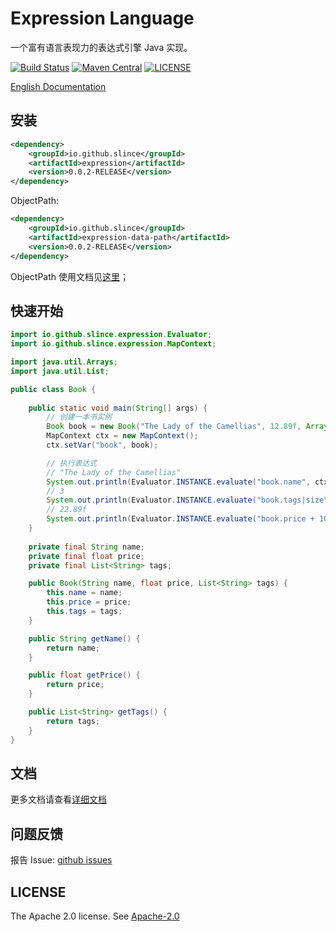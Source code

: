# Expression Language

一个富有语言表现力的表达式引擎 Java 实现。

[![Build Status](https://img.shields.io/github/actions/workflow/status/slince/expression-language/ci.yml?style=flat-square)](https://github.com/slince/expression-language/actions)
[![Maven Central](https://img.shields.io/maven-central/v/io.github.slince/expression?style=flat-square)](https://maven-badges.herokuapp.com/maven-central/io.github.slince/expression)
[![LICENSE](https://img.shields.io/github/license/slince/expression-language?style=flat-square)](https://www.apache.org/licenses/LICENSE-2.0.txt)

[English Documentation](./README_EN.md)

## 安装

```xml
<dependency>
    <groupId>io.github.slince</groupId>
    <artifactId>expression</artifactId>
    <version>0.0.2-RELEASE</version>
</dependency>
```

ObjectPath:

```xml
<dependency>
    <groupId>io.github.slince</groupId>
    <artifactId>expression-data-path</artifactId>
    <version>0.0.2-RELEASE</version>
</dependency>
```
ObjectPath 使用文档见[这里](./docs/zh_CN/objectpath.md)；

## 快速开始

```java
import io.github.slince.expression.Evaluator;
import io.github.slince.expression.MapContext;

import java.util.Arrays;
import java.util.List;

public class Book {
    
    public static void main(String[] args) {
        // 创建一本书实例
        Book book = new Book("The Lady of the Camellias", 12.89f, Arrays.asList("Love Story", "France", null));
        MapContext ctx = new MapContext();
        ctx.setVar("book", book);

        // 执行表达式
        // "The Lady of the Camellias"
        System.out.println(Evaluator.INSTANCE.evaluate("book.name", ctx));
        // 3
        System.out.println(Evaluator.INSTANCE.evaluate("book.tags|size", ctx));
        // 22.89f
        System.out.println(Evaluator.INSTANCE.evaluate("book.price + 10", ctx));
    }
    
    private final String name;
    private final float price;
    private final List<String> tags;

    public Book(String name, float price, List<String> tags) {
        this.name = name;
        this.price = price;
        this.tags = tags;
    }

    public String getName() {
        return name;
    }

    public float getPrice() {
        return price;
    }

    public List<String> getTags() {
        return tags;
    }
} 
```

## 文档

更多文档请查看[详细文档](docs/zh_CN/index.md)

## 问题反馈

报告 Issue: [github issues](https://github.com/slince/expression/issues)

## LICENSE

The Apache 2.0 license. See [Apache-2.0](https://opensource.org/licenses/Apache-2.0)
